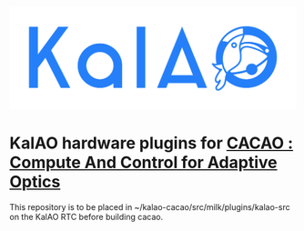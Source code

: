 ![KalAO](.KalAO_def_200623.png?raw=true "Title")

KalAO hardware plugins for [CACAO : Compute And Control for Adaptive Optics](https://github.com/cacao-org/cacao)
============

This repository is to be placed in ~/kalao-cacao/src/milk/plugins/kalao-src
on the KalAO RTC before building cacao.
